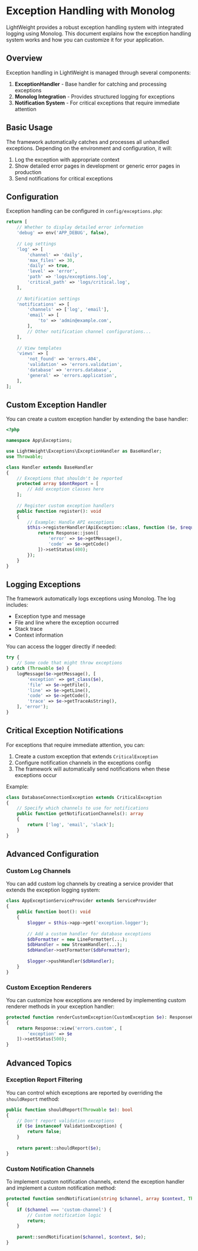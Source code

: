 # Exception Handling with Monolog

LightWeight provides a robust exception handling system with integrated logging using Monolog. This document explains how the exception handling system works and how you can customize it for your application.

## Overview

Exception handling in LightWeight is managed through several components:

1. **ExceptionHandler** - Base handler for catching and processing exceptions
2. **Monolog Integration** - Provides structured logging for exceptions
3. **Notification System** - For critical exceptions that require immediate attention

## Basic Usage

The framework automatically catches and processes all unhandled exceptions. Depending on the environment and configuration, it will:

1. Log the exception with appropriate context
2. Show detailed error pages in development or generic error pages in production
3. Send notifications for critical exceptions

## Configuration

Exception handling can be configured in `config/exceptions.php`:

```php
return [
    // Whether to display detailed error information
    'debug' => env('APP_DEBUG', false),
    
    // Log settings
    'log' => [
        'channel' => 'daily',
        'max_files' => 30,
        'daily' => true,
        'level' => 'error',
        'path' => 'logs/exceptions.log',
        'critical_path' => 'logs/critical.log',
    ],
    
    // Notification settings
    'notifications' => [
        'channels' => ['log', 'email'],
        'email' => [
            'to' => 'admin@example.com',
        ],
        // Other notification channel configurations...
    ],
    
    // View templates
    'views' => [
        'not_found' => 'errors.404',
        'validation' => 'errors.validation',
        'database' => 'errors.database',
        'general' => 'errors.application',
    ],
];
```

## Custom Exception Handler

You can create a custom exception handler by extending the base handler:

```php
<?php

namespace App\Exceptions;

use LightWeight\Exceptions\ExceptionHandler as BaseHandler;
use Throwable;

class Handler extends BaseHandler
{
    // Exceptions that shouldn't be reported
    protected array $dontReport = [
        // Add exception classes here
    ];
    
    // Register custom exception handlers
    public function register(): void
    {
        // Example: Handle API exceptions
        $this->registerHandler(ApiException::class, function ($e, $request) {
            return Response::json([
                'error' => $e->getMessage(),
                'code' => $e->getCode()
            ])->setStatus(400);
        });
    }
}
```

## Logging Exceptions

The framework automatically logs exceptions using Monolog. The log includes:

- Exception type and message
- File and line where the exception occurred
- Stack trace
- Context information

You can access the logger directly if needed:

```php
try {
    // Some code that might throw exceptions
} catch (Throwable $e) {
    logMessage($e->getMessage(), [
        'exception' => get_class($e),
        'file' => $e->getFile(),
        'line' => $e->getLine(),
        'code' => $e->getCode(),
        'trace' => $e->getTraceAsString(),
    ], 'error');
}
```

## Critical Exception Notifications

For exceptions that require immediate attention, you can:

1. Create a custom exception that extends `CriticalException`
2. Configure notification channels in the exceptions config
3. The framework will automatically send notifications when these exceptions occur

Example:

```php
class DatabaseConnectionException extends CriticalException
{
    // Specify which channels to use for notifications
    public function getNotificationChannels(): array
    {
        return ['log', 'email', 'slack'];
    }
}
```

## Advanced Configuration

### Custom Log Channels

You can add custom log channels by creating a service provider that extends the exception logging system:

```php
class AppExceptionServiceProvider extends ServiceProvider
{
    public function boot(): void
    {
        $logger = $this->app->get('exception.logger');
        
        // Add a custom handler for database exceptions
        $dbFormatter = new LineFormatter(...);
        $dbHandler = new StreamHandler(...);
        $dbHandler->setFormatter($dbFormatter);
        
        $logger->pushHandler($dbHandler);
    }
}
```

### Custom Exception Renderers

You can customize how exceptions are rendered by implementing custom renderer methods in your exception handler:

```php
protected function renderCustomException(CustomException $e): ResponseContract
{
    return Response::view('errors.custom', [
        'exception' => $e
    ])->setStatus(500);
}
```

## Advanced Topics

### Exception Report Filtering

You can control which exceptions are reported by overriding the `shouldReport` method:

```php
public function shouldReport(Throwable $e): bool
{
    // Don't report validation exceptions
    if ($e instanceof ValidationException) {
        return false;
    }
    
    return parent::shouldReport($e);
}
```

### Custom Notification Channels

To implement custom notification channels, extend the exception handler and implement a custom notification method:

```php
protected function sendNotification(string $channel, array $context, Throwable $e): void
{
    if ($channel === 'custom-channel') {
        // Custom notification logic
        return;
    }
    
    parent::sendNotification($channel, $context, $e);
}
```
